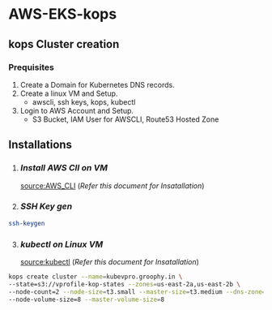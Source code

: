 # AWS-EKS-kops
## kops Cluster creation
### Prequisites

1. Create a Domain for Kubernetes DNS records.
1. Create a linux VM and Setup.
   - awscli, ssh keys, kops, kubectl
1. Login to AWS Account and Setup.
   - S3 Bucket, IAM User for AWSCLI, Route53 Hosted Zone

## Installations 

1. ### _Install AWS ClI on VM_
   [source:AWS_CLI](https://docs.aws.amazon.com/cli/latest/userguide/getting-started-install.html) (_Refer this document for Insatallation_)

2. ### _SSH Key gen_
```sh
ssh-keygen
```

3. ### _kubectl on Linux VM_

   [source:kubectl](https://docs.aws.amazon.com/eks/latest/userguide/install-kubectl.html) (_Refer this document for Insatallation_)



```sh
kops create cluster --name=kubevpro.groophy.in \ 
--state=s3://vprofile-kop-states --zones=us-east-2a,us-east-2b \ 
--node-count=2 --node-size=t3.small --master-size=t3.medium --dns-zone=kubevpro.groophy.in \ 
--node-volume-size=8 --master-volume-size=8
```